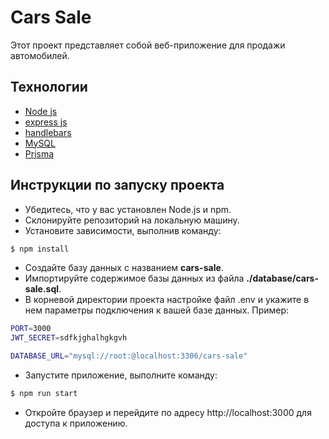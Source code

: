 # Cars Sale

Этот проект представляет собой веб-приложение для продажи автомобилей.

## Технологии

- [Node js](https://nodejs.org/en)
- [express js](https://expressjs.com/ru/)
- [handlebars](https://handlebarsjs.com/)
- [MySQL](https://www.mysql.com/)
- [Prisma](https://www.prisma.io/)

## Инструкции по запуску проекта

- Убедитесь, что у вас установлен Node.js и npm.
- Склонируйте репозиторий на локальную машину.
- Установите зависимости, выполнив команду:

```sh
$ npm install
```

- Создайте базу данных с названием **cars-sale**.
- Импортируйте содержимое базы данных из файла **./database/cars-sale.sql**.
- В корневой директории проекта настройке файл .env и укажите в нем параметры подключения к вашей базе данных. Пример:

```sh
PORT=3000
JWT_SECRET=sdfkjghalhgkgvh

DATABASE_URL="mysql://root:@localhost:3306/cars-sale"
```

- Запустите приложение, выполните команду:

```sh
$ npm run start
```

- Откройте браузер и перейдите по адресу http://localhost:3000 для доступа к приложению.
